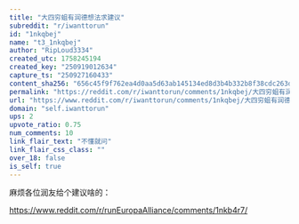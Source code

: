 ```yaml
---
title: "大四穷蛆有润德想法求建议"
subreddit: "r/iwanttorun"
id: "1nkqbej"
name: "t3_1nkqbej"
author: "RipLoud3334"
created_utc: 1758245194
created_key: "250919012634"
capture_ts: "250927160433"
content_sha256: "656c45f9f762ea4d0aa5d63ab145134ed8d3b4b332b8f38cdc263d3b3612db2d"
permalink: "https://reddit.com/r/iwanttorun/comments/1nkqbej/大四穷蛆有润德想法求建议/"
url: "https://www.reddit.com/r/iwanttorun/comments/1nkqbej/大四穷蛆有润德想法求建议/"
domain: "self.iwanttorun"
ups: 2
upvote_ratio: 0.75
num_comments: 10
link_flair_text: "不懂就问"
link_flair_css_class: ""
over_18: false
is_self: true
---
```


麻烦各位润友给个建议啥的：

<https://www.reddit.com/r/runEuropaAlliance/comments/1nkb4r7/>

